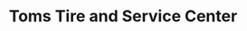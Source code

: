 ---
title: "Toms Tire and Service Center"
url: /hillsboro/toms-tire-and-service-center/
shop: car repair
---